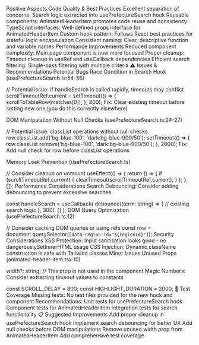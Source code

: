 Positive Aspects
Code Quality & Best Practices
Excellent separation of concerns: Search logic extracted into usePrefectureSearch hook
Reusable components: AnimatedHeaderItem promotes code reuse and consistency
TypeScript interfaces: Well-defined props interface for AnimatedHeaderItem
Custom hook pattern: Follows React best practices for stateful logic encapsulation
Consistent naming: Clear, descriptive function and variable names
Performance Improvements
Reduced component complexity: Main page component is now more focused
Proper cleanup: Timeout cleanup in useRef and useCallback dependencies
Efficient search filtering: Single-pass filtering with multiple criteria
⚠️ Issues & Recommendations
Potential Bugs
Race Condition in Search Hook (usePrefectureSearch.ts:54-56)

// Potential issue: If handleSearch is called rapidly, timeouts may conflict
scrollTimeoutRef.current = setTimeout(() => {
  scrollToTableRow(matches[0]);
}, 800);
Fix: Clear existing timeout before setting new one (you do this correctly elsewhere)

DOM Manipulation Without Null Checks (usePrefectureSearch.ts:24-27)

// Potential issue: classList operations without null checks
row.classList.add('bg-blue-100', 'dark:bg-blue-900/50');
setTimeout(() => {
  row.classList.remove('bg-blue-100', 'dark:bg-blue-900/50');
}, 2000);
Fix: Add null check for row before classList operations

Memory Leak Prevention (usePrefectureSearch.ts)

// Consider cleanup on unmount
useEffect(() => {
  return () => {
    if (scrollTimeoutRef.current) {
      clearTimeout(scrollTimeoutRef.current);
    }
  };
}, []);
Performance Considerations
Search Debouncing: Consider adding debouncing to prevent excessive searches

const handleSearch = useCallback(
  debounce((term: string) => {
    // existing search logic
  }, 300),
  []
);
DOM Query Optimization (usePrefectureSearch.ts:12)

// Consider caching DOM queries or using refs
const row = document.querySelector(`[data-region-id="${regionId}"]`);
Security Considerations
XSS Protection: Input sanitization looks good - no dangerouslySetInnerHTML usage
CSS Injection: Dynamic className construction is safe with Tailwind classes
Minor Issues
Unused Props (animated-header-item.tsx:10)

width?: string; // This prop is not used in the component
Magic Numbers: Consider extracting timeout values to constants

const SCROLL_DELAY = 800;
const HIGHLIGHT_DURATION = 2000;
🧪 Test Coverage
Missing tests: No test files provided for the new hook and component
Recommendations:
Unit tests for usePrefectureSearch hook
Component tests for AnimatedHeaderItem
Integration tests for search functionality
📋 Suggested Improvements
Add proper cleanup in usePrefectureSearch hook
Implement search debouncing for better UX
Add null checks before DOM manipulations
Remove unused width prop from AnimatedHeaderItem
Add comprehensive test coverage

